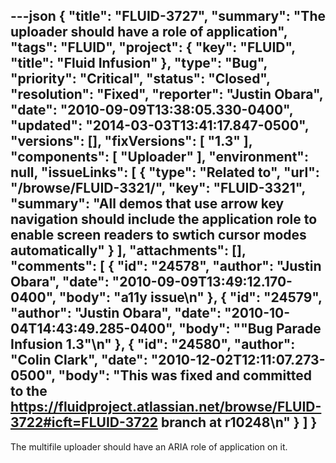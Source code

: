 ---json
{
  "title": "FLUID-3727",
  "summary": "The uploader should have a role of application",
  "tags": "FLUID",
  "project": {
    "key": "FLUID",
    "title": "Fluid Infusion"
  },
  "type": "Bug",
  "priority": "Critical",
  "status": "Closed",
  "resolution": "Fixed",
  "reporter": "Justin Obara",
  "date": "2010-09-09T13:38:05.330-0400",
  "updated": "2014-03-03T13:41:17.847-0500",
  "versions": [],
  "fixVersions": [
    "1.3"
  ],
  "components": [
    "Uploader"
  ],
  "environment": null,
  "issueLinks": [
    {
      "type": "Related to",
      "url": "/browse/FLUID-3321/",
      "key": "FLUID-3321",
      "summary": "All demos that use arrow key navigation should include the application role to enable screen readers to swtich cursor modes automatically"
    }
  ],
  "attachments": [],
  "comments": [
    {
      "id": "24578",
      "author": "Justin Obara",
      "date": "2010-09-09T13:49:12.170-0400",
      "body": "a11y issue\n"
    },
    {
      "id": "24579",
      "author": "Justin Obara",
      "date": "2010-10-04T14:43:49.285-0400",
      "body": "\"Bug Parade Infusion 1.3\"\n"
    },
    {
      "id": "24580",
      "author": "Colin Clark",
      "date": "2010-12-02T12:11:07.273-0500",
      "body": "This was fixed and committed to the <https://fluidproject.atlassian.net/browse/FLUID-3722#icft=FLUID-3722> branch at r10248\n"
    }
  ]
}
---
The multifile uploader should have an ARIA role of application on it.

        